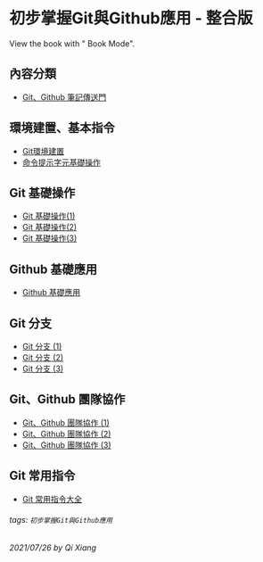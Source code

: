 # 初步掌握Git與Github應用 - 整合版

View the book with "<i class="fa fa-book fa-fw"></i> Book Mode".

內容分類
---

- [Git、Github 筆記傳送門](/c14ARoh7TbmvgvkDnhqEMQ)

環境建置、基本指令
---
- [Git環境建置](/WEyNw9PARBKyuSsrbPczYA)
- [命令提示字元基礎操作](/LLrFwjsgSNStadGBevzg8g)

Git 基礎操作
---
- [Git 基礎操作(1)](/hf-e8p0ATWSi8fw7bYRpow)
- [Git 基礎操作(2)](/mCkfsKfBTz2fWDk-bPqjLg)
- [Git 基礎操作(3)](/WGutux2PR4yIRIBUw5vBgw)


Github 基礎應用
---
- [Github 基礎應用](/Ms7jePMVSp-lLlJTMgQCQg)

Git 分支
---
- [Git 分支 (1)](/kW4ZGaZITkuFN_vEqoP1wg)
- [Git 分支 (2)](/CtgvFwxWRLiGAOAnzs8j8w)
- [Git 分支 (3)](/anYP0g4dSEKppcgX7u9HdQ)

Git、Github 團隊協作
---
- [Git、Github 團隊協作 (1)](/RUK7_awlRemwpe75OSGdcA)
- [Git、Github 團隊協作 (2)](/fg6YwD9WTxyZVFCBF9KjHQ)
- [Git、Github 團隊協作 (3)](/MgyMPr6IRzSq5-R6cuooZw)

Git 常用指令
---
- [Git 常用指令大全](/twGXIWJpRWuU7b8pp_CCVQ)

###### tags: `初步掌握Git與Github應用`

###### 2021/07/26 by Qi Xiang